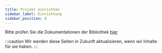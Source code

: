 ```yaml
---
title: Projekt einrichten
sidebar_label: Einrichtung
sidebar_position: 0
---
```


Bitte prüfen Sie die Dokumentationen der Bibliothek [hier](https://binary-com.github.io/deriv-api/)

:::caution
Wir werden diese Seiten in Zukunft aktualisieren, wenn wir Inhalte für sie haben.
:::
